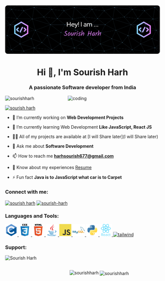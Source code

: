 ![logo](https://github.com/Sourishharh/Sourishharh/blob/main/your-header-image-name.png)
<h1 align="center">Hi 👋, I'm Sourish Harh</h1>
<h3 align="center">A passionate Software developer from India</h3>
<img align="right" alt="coding" width="300" src="https://gifdb.com/images/high/animated-chock-coding-c78f6elj32sfoi8q.gif">

<p align="left"> <img src="https://komarev.com/ghpvc/?username=sourishharh&label=Profile%20views&color=0e75b6&style=flat" alt="sourishharh" /> </p>

<p align="left"> <a href="https://twitter.com/sourish harh" target="blank"><img src="https://img.shields.io/twitter/follow/sourish harh?logo=twitter&style=for-the-badge" alt="sourish harh" /></a> </p>

- 🔭 I’m currently working on **Web Development Projects**

- 🌱 I’m currently learning Web Development **Like JavaScript, React JS**

- 👨‍💻 All of my projects are available at [I will Share later](I will Share later)

- 💬 Ask me about **Software Development**

- 📫 How to reach me **harhsourish677@gmail.com**

- 📄 Know about my experiences [Resume](Resume)

- ⚡ Fun fact **Java is to JavaScript what car is to Carpet**

<h3 align="left">Connect with me:</h3>
<p align="left">
<a href="https://twitter.com/sourish harh" target="blank"><img align="center" src="https://raw.githubusercontent.com/rahuldkjain/github-profile-readme-generator/master/src/images/icons/Social/twitter.svg" alt="sourish harh" height="30" width="40" /></a>
<a href="https://linkedin.com/in/sourish-harh" target="blank"><img align="center" src="https://raw.githubusercontent.com/rahuldkjain/github-profile-readme-generator/master/src/images/icons/Social/linked-in-alt.svg" alt="sourish-harh" height="30" width="40" /></a>
</p>

<h3 align="left">Languages and Tools:</h3>
<p align="left"> <a href="https://www.cprogramming.com/" target="_blank" rel="noreferrer"> <img src="https://raw.githubusercontent.com/devicons/devicon/master/icons/c/c-original.svg" alt="c" width="40" height="40"/> </a> <a href="https://www.w3schools.com/css/" target="_blank" rel="noreferrer"> <img src="https://raw.githubusercontent.com/devicons/devicon/master/icons/css3/css3-original-wordmark.svg" alt="css3" width="40" height="40"/> </a> <a href="https://www.w3.org/html/" target="_blank" rel="noreferrer"> <img src="https://raw.githubusercontent.com/devicons/devicon/master/icons/html5/html5-original-wordmark.svg" alt="html5" width="40" height="40"/> </a> <a href="https://www.java.com" target="_blank" rel="noreferrer"> <img src="https://raw.githubusercontent.com/devicons/devicon/master/icons/java/java-original.svg" alt="java" width="40" height="40"/> </a> <a href="https://developer.mozilla.org/en-US/docs/Web/JavaScript" target="_blank" rel="noreferrer"> <img src="https://raw.githubusercontent.com/devicons/devicon/master/icons/javascript/javascript-original.svg" alt="javascript" width="40" height="40"/> </a> <a href="https://www.mysql.com/" target="_blank" rel="noreferrer"> <img src="https://raw.githubusercontent.com/devicons/devicon/master/icons/mysql/mysql-original-wordmark.svg" alt="mysql" width="40" height="40"/> </a> <a href="https://www.python.org" target="_blank" rel="noreferrer"> <img src="https://raw.githubusercontent.com/devicons/devicon/master/icons/python/python-original.svg" alt="python" width="40" height="40"/> </a> <a href="https://reactjs.org/" target="_blank" rel="noreferrer"> <img src="https://raw.githubusercontent.com/devicons/devicon/master/icons/react/react-original-wordmark.svg" alt="react" width="40" height="40"/> </a> <a href="https://tailwindcss.com/" target="_blank" rel="noreferrer"> <img src="https://www.vectorlogo.zone/logos/tailwindcss/tailwindcss-icon.svg" alt="tailwind" width="40" height="40"/> </a> </p>

<h3 align="left">Support:</h3>
<p><a href="https://www.buymeacoffee.com/Sourish Harh"> <img align="left" src="https://cdn.buymeacoffee.com/buttons/v2/default-yellow.png" height="50" width="210" alt="Sourish Harh" /></a></p><br><br>

<p><img align="left" src="https://github-readme-stats.vercel.app/api/top-langs?username=sourishharh&show_icons=true&locale=en&layout=compact" alt="sourishharh" /></p>

<p>&nbsp;<img align="center" src="https://github-readme-stats.vercel.app/api?username=sourishharh&show_icons=true&locale=en" alt="sourishharh" /></p>

